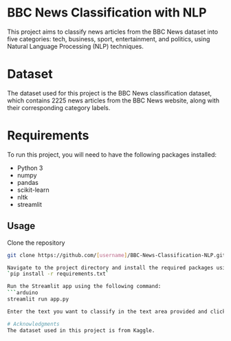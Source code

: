 # BBC News Classification with NLP
This project aims to classify news articles from the BBC News dataset into five categories: tech, business, sport, entertainment, and politics, using Natural Language Processing (NLP) techniques.

# Dataset
The dataset used for this project is the BBC News classification dataset, which contains 2225 news articles from the BBC News website, along with their corresponding category labels.

# Requirements
To run this project, you will need to have the following packages installed:

- Python 3
- numpy
- pandas
- scikit-learn
- nltk
- streamlit

## Usage
Clone the repository
```bash
git clone https://github.com/[username]/BBC-News-Classification-NLP.git

Navigate to the project directory and install the required packages using the following command:
`pip install -r requirements.txt`

Run the Streamlit app using the following command:
```arduino
streamlit run app.py

Enter the text you want to classify in the text area provided and click on the "Classify" button to predict the category of the input text.

# Acknowledgments
The dataset used in this project is from Kaggle.
